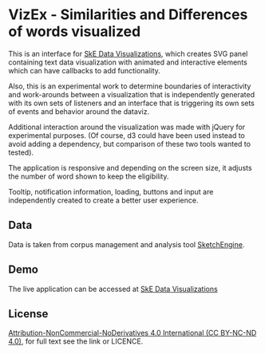 # VizEx - Similarities and Differences of words visualized

This is an interface for [SkE Data Visualizations](https://www.npmjs.com/package/ske-viz),
which creates SVG panel containing text data visualization with animated and
interactive elements which can have callbacks to add functionality.

Also, this is an experimental work to determine boundaries of interactivity and work-arounds between
a visualization that is independently generated with its own sets of listeners
and an interface that is triggering its own sets of events and behavior around the dataviz.

Additional interaction around the visualization was made with jQuery for experimental purposes.
(Of course, d3 could have been used instead to avoid adding a dependency, but comparison of these two tools wanted to tested).

The application is responsive and depending on the screen size, it adjusts the number of word shown to keep the eligibility.

Tooltip, notification information, loading, buttons and input are independently created to create a better user experience.


## Data

Data is taken from corpus management and analysis tool
[SketchEngine](https://www.sketchengine.co.uk/).


## Demo

The live application can be accessed at [SkE Data Visualizations](lucyia.github.io/vizex/)


## License

[Attribution-NonCommercial-NoDerivatives 4.0 International (CC BY-NC-ND 4.0)](https://creativecommons.org/licenses/by-nc-nd/4.0/),
for full text see the link or LICENCE.
